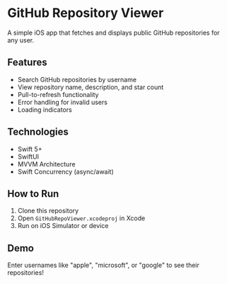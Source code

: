 # GitHub Repository Viewer

A simple iOS app that fetches and displays public GitHub repositories for any user.

## Features
- Search GitHub repositories by username
- View repository name, description, and star count
- Pull-to-refresh functionality
- Error handling for invalid users
- Loading indicators

## Technologies
- Swift 5+
- SwiftUI
- MVVM Architecture
- Swift Concurrency (async/await)

## How to Run
1. Clone this repository
2. Open `GitHubRepoViewer.xcodeproj` in Xcode
3. Run on iOS Simulator or device

## Demo
Enter usernames like "apple", "microsoft", or "google" to see their repositories!